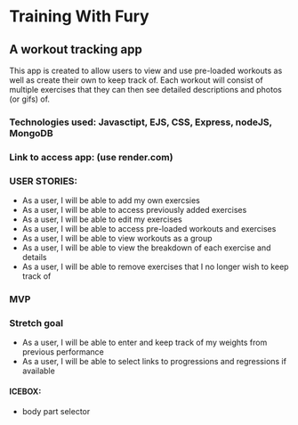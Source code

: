 # Training With Fury

## A workout tracking app 
This app is created to allow users to view and use pre-loaded workouts as well as create their own to keep track of. 
Each workout will consist of multiple exercises that they can then see detailed descriptions and photos (or gifs) of. 

### Technologies used: Javasctipt, EJS, CSS, Express, nodeJS, MongoDB

### Link to access app: (use render.com)

### USER STORIES:
- As a user, I will be able to add my own exercsies
- As a user, I will be able to access previously added exercises
- As a user, I will be able to edit my exercises
- As a user, I will be able to access pre-loaded workouts and exercises
- As a user, I will be able to view workouts as a group
- As a user, I will be able to view the breakdown of each exercise and details
- As a user, I will be able to remove exercises that I no longer wish to keep track of
### MVP

### Stretch goal
- As a user, I will be able to enter and keep track of my weights from previous performance
- As a user, I will be able to select links to progressions and regressions if available

#### ICEBOX:
- body part selector
